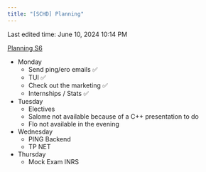 ```yaml
---
title: "[SCHD] Planning"
---
```

Last edited time: June 10, 2024 10:14 PM

[Planning S6](%5BSCHD%5D%20Planning/Planning%20S6.csv)

- Monday
    - Send ping/ero emails ✅
    - TUI ✅
    - Check out the marketing ✅
    - Internships / Stats ✅
- Tuesday
    - Electives
    - Salome not available because of a C++ presentation to do
    - Flo not available in the evening
- Wednesday
    - PING Backend
    - TP NET
- Thursday
    - Mock Exam INRS

